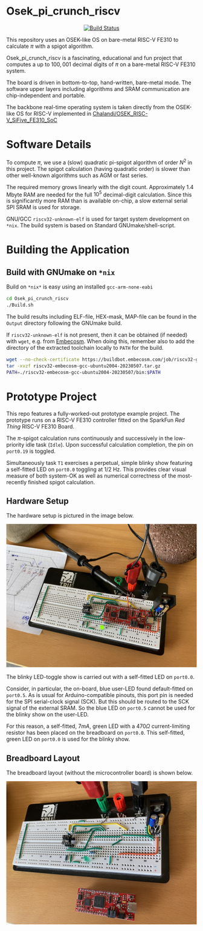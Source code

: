 Osek_pi_crunch_riscv
==================

<p align="center">
    <a href="https://github.com/ckormanyos/Osek_pi_crunch_riscv/actions">
        <img src="https://github.com/ckormanyos/Osek_pi_crunch_riscv/actions/workflows/Osek_pi_crunch_riscv.yml/badge.svg" alt="Build Status"></a>
</p>

This repository uses an OSEK-like OS on bare-metal RISC-V FE310 to calculate $\pi$
with a spigot algorithm.

Osek_pi_crunch_riscv is a fascinating, educational and fun project
that computes a up to $100,001$ decimal digits of $\pi$
on a bare-metal RISC-V FE310 system.

The board is driven in bottom-to-top, hand-written, bare-metal mode.
The software upper layers including algorithms and SRAM communication
are chip-independent and portable.

The backbone real-time operating system is taken directly
from the OSEK-like OS for RISC-V implemented in
[Chalandi/OSEK_RISC-V_SiFive_FE310_SoC](https://github.com/Chalandi/OSEK_RISC-V_SiFive_FE310_SoC)

# Software Details

To compute $\pi$, we use a (slow) quadratic pi-spigot algorithm
of order $N^2$ in this project. The spigot calculation
(having quadratic order) is slower than other well-known algorithms
such as AGM or fast series.

The required memory grows linearly with the digit count.
Approximately 1.4 Mbyte RAM are needed for the full $10^{5}$
decimal-digit calculation. Since this is significantly more RAM
than is available on-chip, a slow external serial SPI SRAM is used
for storage.

GNU/GCC `riscv32-unknown-elf` is used for target system
development on `*nix`. The build system is based on
Standard GNUmake/shell-script.

# Building the Application

## Build with GNUmake on `*nix`

Build on `*nix*` is easy using an installed `gcc-arm-none-eabi`

```sh
cd Osek_pi_crunch_riscv
./Build.sh
```

The build results including ELF-file, HEX-mask, MAP-file
can be found in the `Output` directory following the GNUmake build.

If `riscv32-unknown-elf` is not present, then it can be obtained (if needed)
with `wget`, e.g. from
[Embecosm](https://www.embecosm.com/resources/tool-chain-downloads/#riscv-stable).
When doing this, remember also to add the directory of the extracted toolchain locally
to `PATH` for the build.

```sh
wget --no-check-certificate https://buildbot.embecosm.com/job/riscv32-gcc-ubuntu2004/169/artifact/riscv32-embecosm-gcc-ubuntu2004-20230507.tar.gz
tar -xvzf riscv32-embecosm-gcc-ubuntu2004-20230507.tar.gz
PATH=./riscv32-embecosm-gcc-ubuntu2004-20230507/bin:$PATH
```

# Prototype Project

This repo features a fully-worked-out prototype example project.
The prototype runs on a RISC-V FE310 controller fitted on the
SparkFun _Red_ _Thing_ RISC-V FE310 Board.

The $\pi$-spigot calculation runs continuously and successively
in the low-priority idle task (`Idle`). Upon successful calculation completion,
the pin on `port0.19` is toggled.

Simultaneously task `T1` exercises a perpetual, simple blinky show
featuring a self-fitted LED on `port0.0` toggling at 1/2 Hz.
This provides clear visual measure of both system-OK as well as
numerical correctness of the most-recently finished spigot calculation.

## Hardware Setup

The hardware setup is pictured in the image below.

![](./images/Osek_pi_crunch_riscv.jpg)

The blinky LED-toggle show is carried out with a self-fitted LED
on `port0.0`.

Consider, in particular, the on-board, blue user-LED found default-fitted
on `port0.5`. As is usual for Arduino-compatible pinouts,
this port pin is needed for the SPI serial-clock signal (SCK).
But this should be routed to the SCK signal of the external SRAM.
So the blue LED on `port0.5` cannot be used for the blinky show on the user-LED.

For this reason, a self-fitted, $7{mA}$, green LED
with a $470{\Omega}$ current-limiting resistor has been
placed on the breadboard on `port0.0`. This self-fitted,
green LED on `port0.0` is used for the blinky show.

## Breadboard Layout

The breadboard layout (without the microcontroller board) is shown below.

![](./images/Osek_pi_crunch_riscv_layout.jpg)

